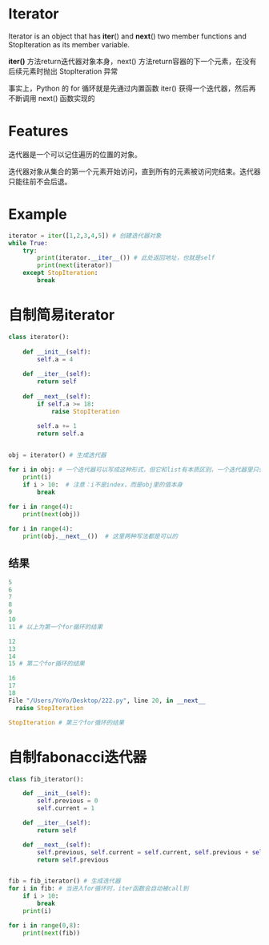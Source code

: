 # Iterator
Iterator is an object that has __iter__() and __next__() two member functions and StopIteration as its member variable.

__iter()__ 方法return迭代器对象本身，next() 方法return容器的下一个元素，在没有后续元素时抛出 StopIteration 异常

事实上，Python 的 for 循环就是先通过内置函数 iter() 获得一个迭代器，然后再不断调用 next() 函数实现的

# Features
迭代器是一个可以记住遍历的位置的对象。

迭代器对象从集合的第一个元素开始访问，直到所有的元素被访问完结束。迭代器只能往前不会后退。

# Example
```py
iterator = iter([1,2,3,4,5]) # 创建迭代器对象
while True:
    try:
        print(iterator.__iter__()) # 此处返回地址，也就是self
        print(next(iterator))
    except StopIteration:
        break
```

# 自制简易iterator
```py
class iterator():
    
    def __init__(self):
        self.a = 4
    
    def __iter__(self):
        return self
    
    def __next__(self):
        if self.a >= 18:
            raise StopIteration
            
        self.a += 1
        return self.a 


obj = iterator() # 生成迭代器

for i in obj: # 一个迭代器可以写成这种形式，但它和list有本质区别，一个迭代器里只会有一个值（在这里），只是因为这个实例是iterable的，所以可以写成                      # for循环的形式，实例如果自带iter的函数都可以看成是iterable的
    print(i)
    if i > 10:  # 注意：i不是index，而是obj里的值本身
        break
    
for i in range(4):
    print(next(obj))

for i in range(4):
    print(obj.__next__())  # 这里两种写法都是可以的
```
## 结果
```py
5
6
7
8
9
10
11 # 以上为第一个for循环的结果

12
13
14
15 # 第二个for循环的结果

16
17
18
File "/Users/YoYo/Desktop/222.py", line 20, in __next__
  raise StopIteration

StopIteration # 第三个for循环的结果
```

# 自制fabonacci迭代器
```py
class fib_iterator():

    def __init__(self):
        self.previous = 0
        self.current = 1

    def __iter__(self):
        return self

    def __next__(self):
        self.previous, self.current = self.current, self.previous + self.current
        return self.previous


fib = fib_iterator() # 生成迭代器
for i in fib: # 当进入for循环时，iter函数会自动被call到
    if i > 10:
        break
    print(i)

for i in range(0,8):
    print(next(fib))
    
```
    
